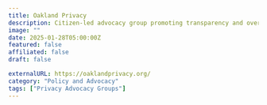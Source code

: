 ```yaml
---
title: Oakland Privacy
description: Citizen-led advocacy group promoting transparency and oversight in surveillance and policing practices.
image: ""
date: 2025-01-28T05:00:00Z
featured: false
affiliated: false
draft: false

externalURL: https://oaklandprivacy.org/
category: "Policy and Advocacy"
tags: ["Privacy Advocacy Groups"]
---
```

